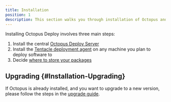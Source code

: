 ```yaml
---
title: Installation
position: 1
description: This section walks you through installation of Octopus and Tentacle.
---
```


Installing Octopus Deploy involves three main steps:

1. Install the central [Octopus Deploy Server](/docs/installation/installing-octopus/index.md)
2. Install the [Tentacle deployment agent](/docs/installation/installing-tentacles/index.md) on any machine you plan to deploy software to
3. Decide [where to store your packages](/docs/packaging-applications/package-repositories/index.md)

## Upgrading {#Installation-Upgrading}

If Octopus is already installed, and you want to upgrade to a new version, please follow the steps in the [upgrade guide](/docs/administration/upgrading/index.md).
